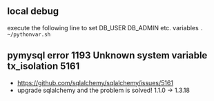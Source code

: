 ## local debug
execute the following line to set DB_USER DB_ADMIN etc. variables
```. ~/pythonvar.sh```

## pymysql error 1193 Unknown system variable tx_isolation  5161
  * https://github.com/sqlalchemy/sqlalchemy/issues/5161
  * upgrade sqlalchemy and the problem is solved! 1.1.0 -> 1.3.18
